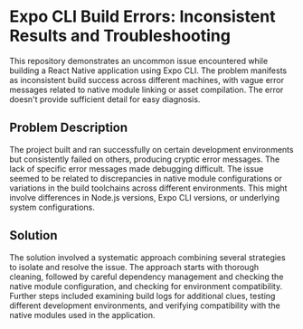 # Expo CLI Build Errors: Inconsistent Results and Troubleshooting

This repository demonstrates an uncommon issue encountered while building a React Native application using Expo CLI. The problem manifests as inconsistent build success across different machines, with vague error messages related to native module linking or asset compilation. The error doesn't provide sufficient detail for easy diagnosis.

## Problem Description

The project built and ran successfully on certain development environments but consistently failed on others, producing cryptic error messages. The lack of specific error messages made debugging difficult. The issue seemed to be related to discrepancies in native module configurations or variations in the build toolchains across different environments. This might involve differences in Node.js versions, Expo CLI versions, or underlying system configurations.

## Solution

The solution involved a systematic approach combining several strategies to isolate and resolve the issue. The approach starts with thorough cleaning, followed by careful dependency management and checking the native module configuration, and checking for environment compatibility.  Further steps included examining build logs for additional clues, testing different development environments, and verifying compatibility with the native modules used in the application.